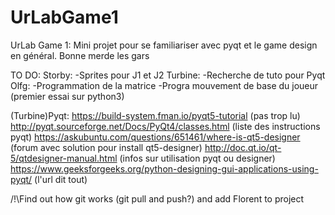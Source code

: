 # UrLabGame1
UrLab Game 1: Mini projet pour se familiariser avec pyqt et le game design en général. Bonne merde les gars

TO DO:
  Storby:
    -Sprites pour J1 et J2
  Turbine:
    -Recherche de tuto pour Pyqt
  Olfg:
    -Programmation de la matrice
    -Progra mouvement de base du joueur (premier essai sur python3)



(Turbine)Pyqt:
	https://build-system.fman.io/pyqt5-tutorial 
		(pas trop lu)
	http://pyqt.sourceforge.net/Docs/PyQt4/classes.html 
		(liste des instructions pyqt)
	https://askubuntu.com/questions/651461/where-is-qt5-designer 
		(forum avec solution pour install qt5-designer)
	http://doc.qt.io/qt-5/qtdesigner-manual.html
		(infos sur utilisation pyqt ou designer)
	https://www.geeksforgeeks.org/python-designing-gui-applications-using-pyqt/
		(l'url dit tout)

/!\Find out how git works (git pull and push?) and add Florent to project
